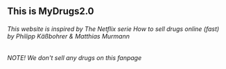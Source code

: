## This is MyDrugs2.0
###### This website is inspired by The Netflix serie How to sell drugs online (fast) by Philipp Käßbohrer & Matthias Murmann
*NOTE! We don't sell any drugs on this fanpage*
